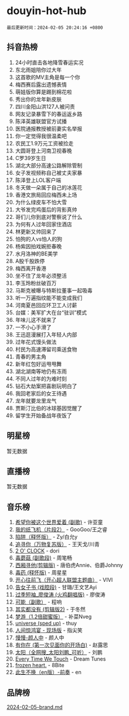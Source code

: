 # douyin-hot-hub

`最后更新时间：2024-02-05 20:24:16 +0800`

## 抖音热榜

1. 24小时直击各地降雪春运实况
1. 东北雨姐陪你过大年
1. 这首歌的MV主角是每一个你
1. 梅西赛后露出遗憾表情
1. 萌娃版你算是踢到棉花啦
1. 秀出你的龙年新皮肤
1. 四川金阳山洪127人被问责
1. 网友记录暴雪下的春运返乡路
1. 陈泽英雄联盟官方试播
1. 医院通报教授被前妻实名举报
1. 你一定觉得我很温柔吧
1. 农民工1.9万元工资被捡走
1. 大圆哥登上河南卫视春晚
1. C罗39岁生日
1. 湖北大部分高速公路解除管制
1. 女子发视频称自己被丈夫家暴
1. 陈泽登上LOL客户端
1. 冬天做一朵属于自己的冰莲花
1. 香港文旅局回应梅西未上场
1. 为什么绿皮车不怕大雪
1. 大爷发完鸡蛋后的背影真帅
1. 哥们儿你到底对警察说了什么
1. 为何有人过年回家住酒店
1. 林更新又帅回来了
1. 怕狗的人vs怕人的狗
1. 杨紫因拍戏婉拒春晚
1. 水月洛神的BE美学
1. A股千股跌停
1. 梅西离开香港
1. 坐不住了龙年必须整活
1. 李玉玲粉丝破百万
1. 马斯克被曝与特斯拉董事一起吸毒
1. 听一万遍指纹能不能变成我们
1. 河南夏邑回应环卫工人讨薪
1. 台媒：美军扩大在台“驻训”模式
1. 年味儿这不就来了
1. 一不小心手滑了
1. 王迅逛漫展打入年轻人内部
1. 过年花式馒头做法
1. 村民为高速滞留司乘送食物
1. 青春的男主角
1. 新年红包好运甩甩舞
1. 湖北湖南等地仍有冻雨
1. 不同人过年的为难时刻
1. 钻石大劫案把喜剧玩明白了
1. 我回老家后的女王待遇
1. 龙年就要龙里龙气
1. 贾斯汀比伯的冰球基因觉醒了
1. 留学生开始备战年夜饭了

## 明星榜

暂无数据

## 直播榜

暂无数据

## 音乐榜

1. [希望你被这个世界爱着 (副歌)](https://sf5-hl-cdn-tos.douyinstatic.com/obj/tos-cn-ve-2774/oUHCmWQfZlE3QQBKBeD8rCFLpJzPgCpImhsxMt) - 许亚童
1. [我的纸飞机（片段2）](https://sf5-hl-cdn-tos.douyinstatic.com/obj/tos-cn-ve-2774/oM2ZrKcg2CD5AeRB2gkeXOFB1IxAGJdZPazYHf) - GooGoo/王之睿
1. [陷阱（释怀版）](https://sf5-hl-cdn-tos.douyinstatic.com/obj/tos-cn-ve-2774/oE8C21LeZrzKLDFfQYgMzx4GAIHageG5IzayY7) - Zy/白允y
1. [追寻你（万物复苏版）](https://sf6-cdn-tos.douyinstatic.com/obj/tos-cn-ve-2774/oYeAZJsbjIDit9APmBg8u6uDUQnHmoCf3gbo74) - 王天戈/川青
1. [2 O' CLOCK](https://sf6-cdn-tos.douyinstatic.com/obj/tos-cn-ve-2774/oIUBICeqlYQHTigCBOnCMlwBZJkgiBjt1oDfbg) - dori
1. [毒蘑菇 (副歌段)](https://sf6-cdn-tos.douyinstatic.com/obj/tos-cn-ve-2774/ocDEUsfdLjxnlFXtfogBCiQCEqYB7QZgZ8VViM) - 周笔畅
1. [西厢寻他(剪辑版)](https://sf6-cdn-tos.douyinstatic.com/obj/tos-cn-ve-2774/oUsAVfAQKlRNxEv5qxvIB8o5qmIWUcXbzJKJhw) - 唐伯虎Annie、伯爵Johnny
1. [毒药 (释怀版)](https://sf5-hl-cdn-tos.douyinstatic.com/obj/tos-cn-ve-2774/oYILMEAzspdZBIzy4frJNB8ZHPHWAhiwowd4Ad) - 周星星
1. [开心往前飞（开心超人联盟主题曲）](https://sf5-hl-cdn-tos.douyinstatic.com/obj/tos-cn-ve-2774/9d8fb7c82cf1421fb93a9fe925275e0a) - VIVI
1. [告女子书 (戏腔段)](https://sf5-hl-cdn-tos.douyinstatic.com/obj/tos-cn-ve-2774/osCCzFxWgstBDi92ZfBB4ht7gQENBmQMAl0eI6) - 甘璐/王文艺Ayi
1. [过季短袖_廖俊涛 (火鸡翻唱版)](https://sf5-hl-cdn-tos.douyinstatic.com/obj/tos-cn-ve-2774/ogQVJl0tRBKxQgZji7YClFEBrVDeHpPTWfCZbQ) - 廖俊涛
1. [可能（副歌）](https://sf5-hl-cdn-tos.douyinstatic.com/obj/tos-cn-ve-2774/cde1731888894259b333569393c2fb51) - 程响
1. [其实都没有 (剪辑版2)](https://sf3-cdn-tos.douyinstatic.com/obj/tos-cn-ve-2774/oEBNQenHZtBhxYjGgUDQk0BCHTigQafgFlbQ7k) - 于冬然
1. [梦游（1.2倍甜蜜版）](https://sf5-hl-cdn-tos.douyinstatic.com/obj/tos-cn-ve-2774/o4gyAUm8hwufoEABmwVIiQtHsFuGzAEEWtNMzo) - 补菜Nveg
1. [universe (sped up)](https://sf6-cdn-tos.douyinstatic.com/obj/tos-cn-ve-2774/oIQnurQLDCsdYeegkM4CKuVb23MZBXtX6QB8bv) - thuy
1. [人间惊鸿宴 - 现场版](https://sf3-cdn-tos.douyinstatic.com/obj/tos-cn-ve-2774/osF4mrPePAf2Yv8Wfr5fATCHZwL5h1QiGQAKwz) - 指尖笑
1. [慢慢-颜人中](https://sf5-hl-cdn-tos.douyinstatic.com/obj/tos-cn-ve-2774/ocjHNfBXdBxQNC8ZGAeoLMFTUgtBg8bkExunDC) - 颜人中
1. [有你在 (第一次见面你的开场白)](https://sf5-hl-cdn-tos.douyinstatic.com/obj/tos-cn-ve-2774/oAthrQ3ClJBfI57uBoFEgNDYtNCZ0TSYQQfxQ0) - 赵露思
1. [太阳（全网搜_太阳刘鹏_可听）](https://sf5-hl-cdn-tos.douyinstatic.com/obj/tos-cn-ve-2774/ogWbyIQnlBFImVbeDocRdCIYtBHlbJXgfZMvgz) - 刘鹏
1. [Every Time We Touch](https://sf3-cdn-tos.douyinstatic.com/obj/tos-cn-ve-2774/ogN6lUKQeBBfEVhIOMikG1CcJjugxk1tztZyhP) - Dream Tunes
1. [frozen heart.](https://sf5-hl-cdn-tos.douyinstatic.com/obj/tos-cn-ve-2774/oIIWJfyjIACZA9zQMtnJ6hQQhFC4vhCupoRBsO) - 8Bite
1. [此生不换（en版）-前奏](https://sf5-hl-cdn-tos.douyinstatic.com/obj/tos-cn-ve-2774/oMDvUGwhKrKYDEqXiMYEwxZqBWIJFA92CiLAO) - en

## 品牌榜

[2024-02-05-brand.md](2024-02-05-brand.md)
